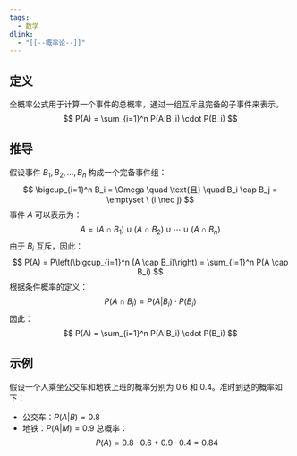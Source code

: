```yaml
---
tags:
  - 数学
dlink:
  - "[[--概率论--]]"
---
```

## 定义
全概率公式用于计算一个事件的总概率，通过一组互斥且完备的子事件来表示。
$$
P(A) = \sum_{i=1}^n P(A|B_i) \cdot P(B_i)
$$

## 推导
假设事件 $B_1, B_2, \ldots, B_n$ 构成一个完备事件组：
$$
\bigcup_{i=1}^n B_i = \Omega \quad \text{且} \quad B_i \cap B_j = \emptyset \ (i \neq j)
$$
事件 $A$ 可以表示为：
$$
A = (A \cap B_1) \cup (A \cap B_2) \cup \cdots \cup (A \cap B_n)
$$
由于 $B_i$ 互斥，因此：
$$
P(A) = P\left(\bigcup_{i=1}^n (A \cap B_i)\right) = \sum_{i=1}^n P(A \cap B_i)
$$
根据条件概率的定义：
$$
P(A \cap B_i) = P(A|B_i) \cdot P(B_i)
$$
因此：
$$
P(A) = \sum_{i=1}^n P(A|B_i) \cdot P(B_i)
$$

## 示例
假设一个人乘坐公交车和地铁上班的概率分别为 $0.6$ 和 $0.4$。准时到达的概率如下：
- 公交车：$P(A|B) = 0.8$
- 地铁：$P(A|M) = 0.9$
总概率：
$$
P(A) = 0.8 \cdot 0.6 + 0.9 \cdot 0.4 = 0.84
$$
